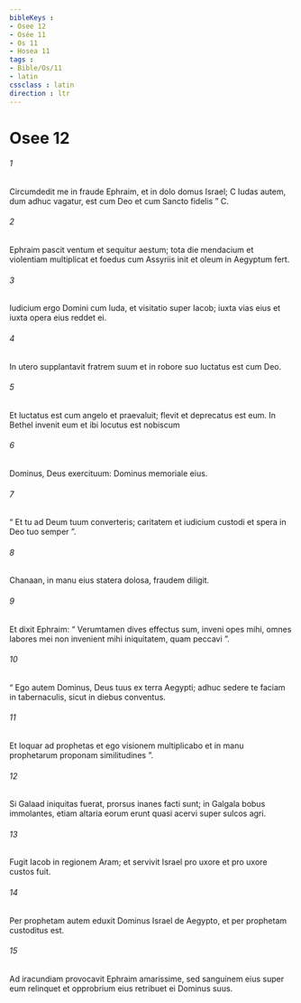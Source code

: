 ```yaml
---
bibleKeys : 
- Osee 12
- Osée 11
- Os 11
- Hosea 11
tags : 
- Bible/Os/11
- latin
cssclass : latin
direction : ltr
---
```


# Osee 12

###### 1
Circumdedit me in fraude Ephraim, et in dolo domus Israel; C Iudas autem, dum adhuc vagatur, est cum Deo et cum Sancto fidelis ” C.
###### 2
Ephraim pascit ventum et sequitur aestum; tota die mendacium et violentiam multiplicat et foedus cum Assyriis init et oleum in Aegyptum fert.
###### 3
Iudicium ergo Domini cum Iuda, et visitatio super Iacob; iuxta vias eius et iuxta opera eius reddet ei.
###### 4
In utero supplantavit fratrem suum et in robore suo luctatus est cum Deo.
###### 5
Et luctatus est cum angelo et praevaluit; flevit et deprecatus est eum. In Bethel invenit eum et ibi locutus est nobiscum
###### 6
Dominus, Deus exercituum: Dominus memoriale eius.
###### 7
“ Et tu ad Deum tuum converteris; caritatem et iudicium custodi et spera in Deo tuo semper ”.
###### 8
Chanaan, in manu eius statera dolosa, fraudem diligit.
###### 9
Et dixit Ephraim: “ Verumtamen dives effectus sum, inveni opes mihi, omnes labores mei non invenient mihi iniquitatem, quam peccavi ”.
###### 10
“ Ego autem Dominus, Deus tuus ex terra Aegypti; adhuc sedere te faciam in tabernaculis, sicut in diebus conventus.
###### 11
Et loquar ad prophetas et ego visionem multiplicabo et in manu prophetarum proponam similitudines ”.
###### 12
Si Galaad iniquitas fuerat, prorsus inanes facti sunt; in Galgala bobus immolantes, etiam altaria eorum erunt quasi acervi super sulcos agri.
###### 13
Fugit Iacob in regionem Aram; et servivit Israel pro uxore et pro uxore custos fuit.
###### 14
Per prophetam autem eduxit Dominus Israel de Aegypto, et per prophetam custoditus est.
###### 15
Ad iracundiam provocavit Ephraim amarissime, sed sanguinem eius super eum relinquet et opprobrium eius retribuet ei Dominus suus.
